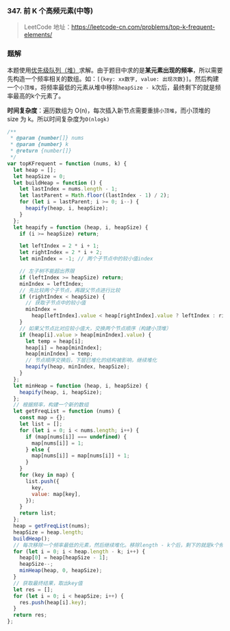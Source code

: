 ### 347. 前 K 个高频元素(中等)

> LeetCode 地址：https://leetcode-cn.com/problems/top-k-frequent-elements/

### 题解

本题使用[优先级队列（堆）](https://github.com/kerwin-ly/Blog/blob/master/data-structure/%E5%A0%86.md)求解。由于题目中求的是**某元素出现的频率**，所以需要先构造一个频率相关的数组。如：`[{key: xx数字, value: 出现次数}]`。然后构建一个`小顶堆`，将频率最低的元素从堆中移除`heapSize - k`次后，最终剩下的就是频率最高的k个元素了。

**时间复杂度**：遍历数组为 O(n)，每次插入新节点需要重排`小顶堆`，而小顶堆的 size 为 k。所以时间复杂度为`O(nlogk)`

```js
/**
 * @param {number[]} nums
 * @param {number} k
 * @return {number[]}
 */
var topKFrequent = function (nums, k) {
  let heap = [];
  let heapSize = 0;
  let buildHeap = function () {
    let lastIndex = nums.length - 1;
    let lastParent = Math.floor((lastIndex - 1) / 2);
    for (let i = lastParent; i >= 0; i--) {
      heapify(heap, i, heapSize);
    }
  };
  let heapify = function (heap, i, heapSize) {
    if (i >= heapSize) return;

    let leftIndex = 2 * i + 1;
    let rightIndex = 2 * i + 2;
    let minIndex = -1; // 两个子节点中的较小值index

    // 左子树不能超出界限
    if (leftIndex >= heapSize) return;
    minIndex = leftIndex;
    // 先比较两个子节点，再跟父节点进行比较
    if (rightIndex < heapSize) {
      // 获取子节点中的较小值
      minIndex =
        heap[leftIndex].value < heap[rightIndex].value ? leftIndex : rightIndex;
    }
    // 如果父节点比对应较小值大，交换两个节点顺序（构建小顶堆）
    if (heap[i].value > heap[minIndex].value) {
      let temp = heap[i];
      heap[i] = heap[minIndex];
      heap[minIndex] = temp;
      // 节点顺序交换后，下层已堆化的结构被影响，继续堆化
      heapify(heap, minIndex, heapSize);
    }
  };
  let minHeap = function (heap, i, heapSize) {
    heapify(heap, i, heapSize);
  };
  // 根据频率，构建一个新的数组
  let getFreqList = function (nums) {
    const map = {};
    let list = [];
    for (let i = 0; i < nums.length; i++) {
      if (map[nums[i]] === undefined) {
        map[nums[i]] = 1;
      } else {
        map[nums[i]] = map[nums[i]] + 1;
      }
    }
    for (key in map) {
      list.push({
        key,
        value: map[key],
      });
    }
    return list;
  };
  heap = getFreqList(nums);
  heapSize = heap.length;
  buildHeap();
  // 每次移除一个频率最低的元素，然后继续堆化。移除length - k个后，剩下的就是k个频率最高的元素
  for (let i = 0; i < heap.length - k; i++) {
    heap[0] = heap[heapSize - 1];
    heapSize--;
    minHeap(heap, 0, heapSize);
  }
  // 获取最终结果，取出key值
  let res = [];
  for (let i = 0; i < heapSize; i++) {
    res.push(heap[i].key);
  }
  return res;
};
```

